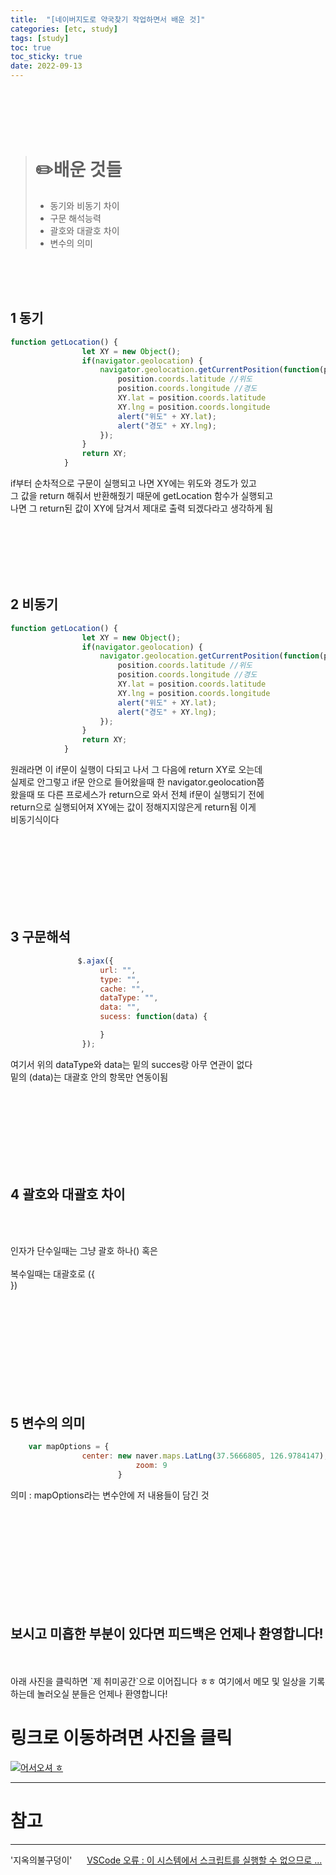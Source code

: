 ```yaml
---
title:  "[네이버지도로 약국찾기 작업하면서 배운 것]"
categories: [etc, study] 
tags: [study]
toc: true
toc_sticky: true
date: 2022-09-13
---
```


<br>
<br>
<br>
<br>

> # ✏️배운 것들 &nbsp;
> * 동기와 비동기 차이
> * 구문 해석능력
> * 괄호와 대괄호 차이
> * 변수의 의미

<br>
<br>
<br>

## 1 동기

```javascript
function getLocation() {
                let XY = new Object();
                if(navigator.geolocation) {
                    navigator.geolocation.getCurrentPosition(function(position){
                        position.coords.latitude //위도
                        position.coords.longitude //경도
                        XY.lat = position.coords.latitude
                        XY.lng = position.coords.longitude
                        alert("위도" + XY.lat);
                        alert("경도" + XY.lng);
                    });  
                }
                return XY;     
            }
```
if부터 순차적으로 구문이 실행되고 나면 XY에는 위도와 경도가 있고\
그 값을 return 해줘서 반환해줬기 때문에 getLocation 함수가 실행되고\
나면 그 return된 값이 XY에 담겨서 제대로 출력 되겠다라고 생각하게 됨

<br>
<br>
<br>
<br>
<br>

## 2 비동기

```javascript
function getLocation() {
                let XY = new Object();
                if(navigator.geolocation) {
                    navigator.geolocation.getCurrentPosition(function(position){
                        position.coords.latitude //위도
                        position.coords.longitude //경도
                        XY.lat = position.coords.latitude
                        XY.lng = position.coords.longitude
                        alert("위도" + XY.lat);
                        alert("경도" + XY.lng);
                    });  
                }
                return XY;     
            }
```
원래라면 이 if문이 실행이 다되고 나서 그 다음에 return XY로 오는데\
실제로 안그렇고 if문 안으로 들어왔을때 한 navigator.geolocation쯤\
왔을때 또 다른 프로세스가 return으로 와서 전체 if문이 실행되기 전에\
return으로 실행되어져 XY에는 값이 정해지지않은게 return됨 이게\
비동기식이다 

<br>
<br>
<br>
<br>
<br>
<br>
<br>

## 3 구문해석

```javascript
               $.ajax({
                    url: "",
                    type: "",
                    cache: "",
                    dataType: "",
                    data: "",
                    sucess: function(data) {

                    }
                });
```
여기서 위의 dataType와 data는 밑의 succes랑 아무 연관이 없다\
밑의 (data)는 대괄호 안의 항목만 연동이됨


<br>
<br>
<br>
<br>
<br>
<br>
<br>

## 4 괄호와 대괄호 차이

<br>
<br>

인자가 단수일때는 그냥 괄호 하나()  혹은 \
\
복수일때는 대괄호로 ({\
})


<br>
<br>
<br>
<br>
<br>
<br>
<br>
<br>
<br>

## 5 변수의 의미

```javascript
	var mapOptions = {
           		center: new naver.maps.LatLng(37.5666805, 126.9784147),
                            zoom: 9
                        }
```
의미  :   mapOptions라는 변수안에 저 내용들이 담긴 것


<br>
<br>
<br>
<br>
<br>
<br>
<br>
<br>
<br>

## 보시고 미흡한 부분이 있다면 피드백은 언제나 환영합니다!

<br>
<br>
아래 사진을 클릭하면 `제 취미공간`으로 이어집니다 ㅎㅎ 여기에서 메모 및 일상을 기록하는데 놀러오실 분들은 언제나 환영합니다!

<br>

# 링크로 이동하려면 사진을 클릭

[![어서오셔 ㅎ](https://encrypted-tbn0.gstatic.com/images?q=tbn:ANd9GcQk-zPB4TCuWRNJVIF0aWgniDPNJgUTdXmILg&usqp=CAU)](https://discord.com/channels/976352361142452234/976352361142452239)



---
# 참고
---
 '지옥의불구덩이' &nbsp;&nbsp;&nbsp;&nbsp;   [VSCode 오류 : 이 시스템에서 스크립트를 실행할 수 없으므로 ...](https://hellcoding.tistory.com/entry/VSCode-%EC%98%A4%EB%A5%98-%EC%9D%B4-%EC%8B%9C%EC%8A%A4%ED%85%9C%EC%97%90%EC%84%9C-%EC%8A%A4%ED%81%AC%EB%A6%BD%ED%8A%B8%EB%A5%BC-%EC%8B%A4%ED%96%89%ED%95%A0-%EC%88%98-%EC%97%86%EC%9C%BC%EB%AF%80%EB%A1%9C)
